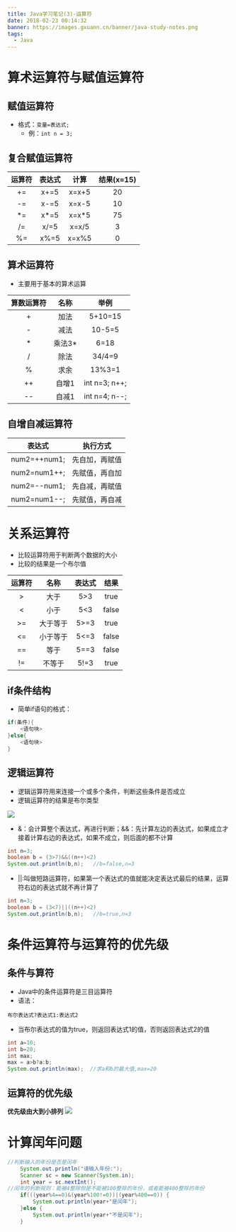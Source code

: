 ```yaml
---
title: Java学习笔记(3)-运算符
date: 2018-02-23 00:14:32
banner: https://images.gxuann.cn/banner/java-study-notes.png
tags:
  - Java
---
```

# 算术运算符与赋值运算符
## 赋值运算符
- 格式：`变量=表达式;`
    * 例：`int n = 3;`

## 复合赋值运算符
运算符|表达式|计算|结果(x=15)
:--:|:--:|:--:|:--:
+=|x+=5|x=x+5|20
-=|x-=5|x=x-5|10
\*=|x\*=5|x=x*5|75
/=|x/=5|x=x/5|3
%=|x%=5|x=x%5|0

## 算术运算符
- 主要用于基本的算术运算

算数运算符|名称|举例
:--:|:--:|:--:
+|加法|5+10=15
-|减法|10-5=5
\*|乘法3\*|6=18
/|除法|34/4=9
%|求余|13%3=1
++|自增1|int n=3; n++;
--|自减1|int n=4; n--;

## 自增自减运算符
表达式|执行方式
:--:|:--:
num2=++num1;|先自加，再赋值
num2=num1++;|先赋值，再自加
num2=--num1;|先自减，再赋值
num2=num1--;|先赋值，再自减

# 关系运算符
- 比较运算符用于判断两个数据的大小
- 比较的结果是一个布尔值

运算符|名称|表达式|结果
:--:|:--:|:--:|:--:
\>|大于|5>3|true
<|小于|5<3|false
\>=|大于等于|5>=3|true
<=|小于等于|5<=3|false
==|等于|5==3|false
!=|不等于|5!=3|true

## if条件结构
- 简单if语句的格式：
```java
if(条件){
    <语句块>
}else{
    <语句块>
}
```
## 逻辑运算符
- 逻辑运算符用来连接一个或多个条件，判断这些条件是否成立
- 逻辑运算符的结果是布尔类型

![](https://images.gxuann.cn/archives/java-study-notes3-logical.png)

- &：会计算整个表达式，再进行判断；&&：先计算左边的表达式，如果成立才接着计算右边的表达式，如果不成立，则后面的都不计算
```java
int n=3;
boolean b = (3>7)&&((n++)<2)
System.out.println(b,n);   //b=false,n=3
```
- ||:叫做短路运算符，如果第一个表达式的值就能决定表达式最后的结果，运算符右边的表达式就不再计算了
```java
int n=3;
boolean b = (3<7)||((n++)<2)
System.out,println(b,n);   //b=true,n=3
```

# 条件运算符与运算符的优先级
## 条件与算符
- Java中的条件运算符是三目运算符
- 语法：
```
布尔表达式?表达式1:表达式2
```
- 当布尔表达式的值为true，则返回表达式1的值，否则返回表达式2的值

```java
int a=10;
int b=20;
int max;
max = a>b?a:b;
System.out.println(max);  //求a和b的最大值,max=20
```

## 运算符的优先级
**优先级由大到小排列**
![](https://images.gxuann.cn/archives/java-study-notes3-priority.png)

# 计算闰年问题
```java
//判断输入的年份是否是闰年
	System.out.println("请输入年份:");
	Scanner sc = new Scanner(System.in);
	int year = sc.nextInt();
//闰年的判断规则：能被4整除但是不能被100整除的年份，或者能被400整除的年份
	if(((year%4==0)&(year%100!=0))|(year%400==0)) {
		System.out.println(year+"是闰年");
	}else {
		System.out.println(year+"不是闰年");
	}
```
